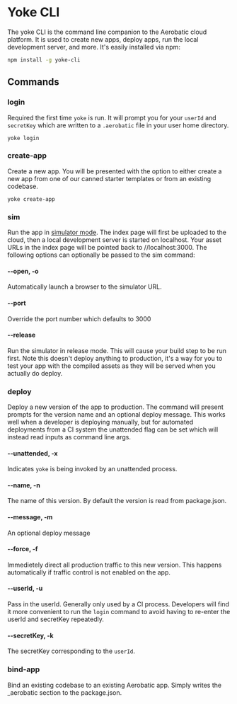 # Yoke CLI

The yoke CLI is the command line companion to the Aerobatic cloud platform. It is used to create new apps, deploy apps, run the local development server, and more. It's easily installed via npm:

```bash
npm install -g yoke-cli
```

## Commands

### login
Required the first time `yoke` is run. It will prompt you for your `userId` and `secretKey` which are written to a `.aerobatic` file in your user home directory. 

```
yoke login
```

### create-app
Create a new app. You will be presented with the option to either create a new app from one of our canned starter templates or from an existing codebase. 

```
yoke create-app
```

### sim
Run the app in [simulator mode](/docs/simulator-mode). The index page will first be uploaded to the cloud, then a local development server is started on localhost. Your asset URLs in the index page will be pointed back to //localhost:3000. The following options can optionally be passed to the sim command:

#### --open, -o
Automatically launch a browser to the simulator URL.

#### --port
Override the port number which defaults to 3000

#### --release
Run the simulator in release mode. This will cause your build step to be run first. Note this doesn't deploy anything to production, it's a way for you to test your app with the compiled assets as they will be served when you actually do deploy.

### deploy
Deploy a new version of the app to production. The command will present prompts for the version name and an optional deploy message. This works well when a developer is deploying manually, but for automated deployments from a CI system the unattended flag can be set which will instead read inputs as command line args.

#### --unattended, -x
Indicates `yoke` is being invoked by an unattended process.

#### --name, -n
The name of this version. By default the version is read from package.json.

#### --message, -m
An optional deploy message

#### --force, -f
Immedietely direct all production traffic to this new version. This happens automatically if traffic control is not enabled on the app.

#### --userId, -u
Pass in the userId. Generally only used by a CI process. Developers will find it more convenient to run the `login` command to avoid having to re-enter the userId and secretKey repeatedly.

#### --secretKey, -k
The secretKey corresponding to the `userId`.

### bind-app
Bind an existing codebase to an existing Aerobatic app. Simply writes the _aerobatic section to the package.json.










